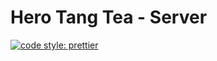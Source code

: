 # Hero Tang Tea - Server

[![code style: prettier](https://img.shields.io/badge/code_style-prettier-ff69b4.svg?style=flat-square)](https://github.com/prettier/prettier)
